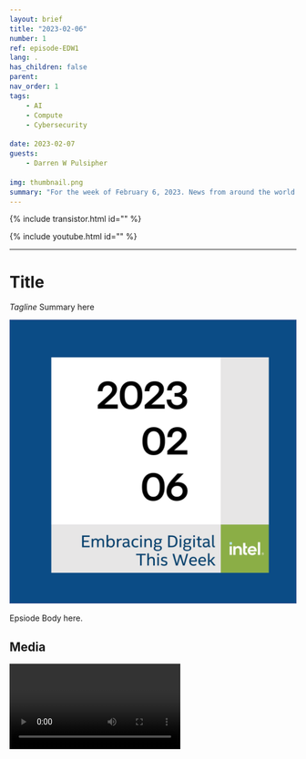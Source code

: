 ```yaml
---
layout: brief
title: "2023-02-06"
number: 1
ref: episode-EDW1
lang: .
has_children: false
parent: 
nav_order: 1
tags:
    - AI
    - Compute
    - Cybersecurity

date: 2023-02-07
guests:
    - Darren W Pulsipher

img: thumbnail.png
summary: "For the week of February 6, 2023. News from around the world of digital transformation in artificial intelligence, cloud computing, and cybersecurity."
---
```


{% include transistor.html id="" %}

{% include youtube.html id="" %}

---

# Title

*Tagline*
Summary here

![episode image](./thumbnail.png)

Epsiode Body here.

## Media

<video src='url'></video>
